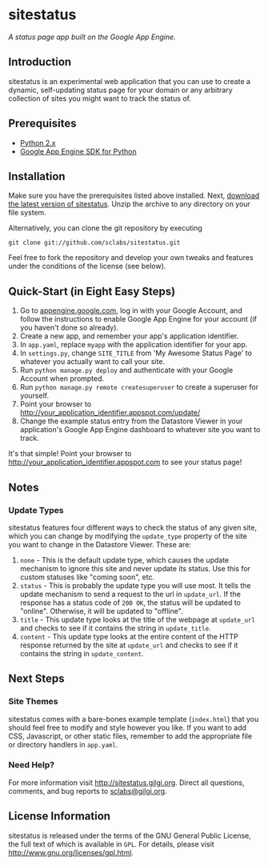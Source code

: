 sitestatus
===========

_A status page app built on the Google App Engine._

Introduction
------------

sitestatus is an experimental web application that you can use to create a dynamic, self-updating status page for your domain or any arbitrary collection of sites you might want to track the status of.

Prerequisites
-------------

- [Python 2.x](http://python.org/)
- [Google App Engine SDK for Python](http://code.google.com/appengine/downloads.html#Google_App_Engine_SDK_for_Python)

Installation
------------

Make sure you have the prerequisites listed above installed. Next, [download the latest version of sitestatus](https://github.com/sclabs/sitestatus/zipball/master). Unzip the archive to any directory on your file system.

Alternatively, you can clone the git repository by executing

    git clone git://github.com/sclabs/sitestatus.git

Feel free to fork the repository and develop your own tweaks and features under the conditions of the license (see below).

Quick-Start (in Eight Easy Steps)
--------------------------------

1. Go to [appengine.google.com](http://appengine.google.com), log in with your Google Account, and follow the instructions to enable Google App Engine for your account (if you haven't done so already).
2. Create a new app, and remember your app's application identifier.
3. In `app.yaml`, replace `myapp` with the application identifier for your app.
4. In `settings.py`, change `SITE_TITLE` from 'My Awesome Status Page' to whatever you actually want to call your site.
5. Run `python manage.py deploy` and authenticate with your Google Account when prompted.
6. Run `python manage.py remote createsuperuser` to create a superuser for yourself.
7. Point your browser to <http://your_application_identifier.appspot.com/update/>
8. Change the example status entry from the Datastore Viewer in your application's Google App Engine dashboard to whatever site you want to track.

It's that simple! Point your browser to <http://your_application_identifier.appspot.com> to see your status page!

Notes
-----

### Update Types

sitestatus features four different ways to check the status of any given site, which you can change by modifying the `update_type` property of the site you want to change in the Datastore Viewer. These are:

1. `none` - This is the default update type, which causes the update mechanism to ignore this site and never update its status. Use this for custom statuses like "coming soon", etc.
2. `status` - This is probably the update type you will use most. It tells the update mechanism to send a request to the url in `update_url`. If the response has a status code of `200 OK`, the status will be updated to "online". Otherwise, it will be updated to "offline".
3. `title` - This update type looks at the title of the webpage at `update_url` and checks to see if it contains the string in `update_title`.
4. `content` - This update type looks at the entire content of the HTTP response returned by the site at `update_url` and checks to see if it contains the string in `update_content`.

Next Steps
----------

### Site Themes

sitestatus comes with a bare-bones example template (`index.html`) that you should feel free to modify and style however you like. If you want to add CSS, Javascript, or other static files, remember to add the appropriate file or directory handlers in `app.yaml`.

### Need Help?

For more information visit <http://sitestatus.gilgi.org>. Direct all questions, comments, and bug reports to <sclabs@gilgi.org>.

License Information
-------------------

sitestatus is released under the terms of the GNU General Public License, the full text of which is available in `GPL`. For details, please visit <http://www.gnu.org/licenses/gpl.html>.